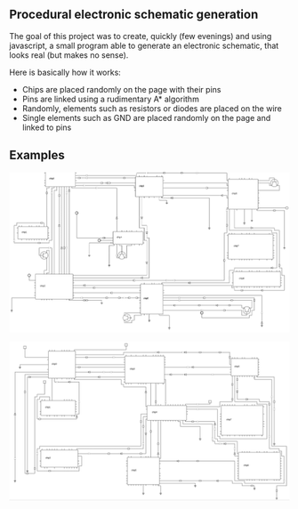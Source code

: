 ## Procedural electronic schematic generation

The goal of this project was to create, quickly (few evenings) and using javascript, a small program
able to generate an electronic schematic, that looks real (but makes no sense).

Here is basically how it works:
- Chips are placed randomly on the page with their pins
- Pins are linked using a rudimentary A* algorithm
- Randomly, elements such as resistors or diodes are placed on the wire
- Single elements such as GND are placed randomly on the page and linked to pins

## Examples

![](examples/example1.png)

![](examples/example2.png)
